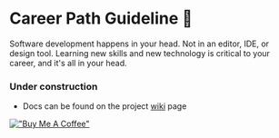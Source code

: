 # Career Path Guideline :ghost:
Software development happens in your head. Not in an editor, IDE, or design tool. Learning new skills and new technology is critical to your career, and it's all in your head.

### Under construction
- Docs can be found on the project [wiki](https://github.com/Milancho/CareerPathGuideline/wiki) page

[!["Buy Me A Coffee"](https://www.buymeacoffee.com/assets/img/custom_images/orange_img.png)](https://www.buymeacoffee.com/milanco)

